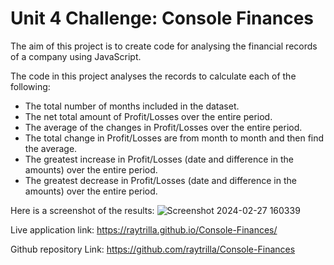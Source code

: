 # Unit 4 Challenge: Console Finances

The aim of this project is to create code for analysing the financial records of a company using JavaScript.

The code in this project analyses the records to calculate each of the following:

* The total number of months included in the dataset.
* The net total amount of Profit/Losses over the entire period.
* The average of the changes in Profit/Losses over the entire period.
* The total change in Profit/Losses are from month to month and then find the average.
* The greatest increase in Profit/Losses (date and difference in the amounts) over the entire period.
* The greatest decrease in Profit/Losses (date and difference in the amounts) over the entire period.

Here is a screenshot of the results:
![Screenshot 2024-02-27 160339](https://github.com/raytrilla/Console-Finances/assets/151631423/ce6a9743-fe5c-4f5f-b27c-c988343e66c7)

Live application link: https://raytrilla.github.io/Console-Finances/

Github repository Link: https://github.com/raytrilla/Console-Finances
